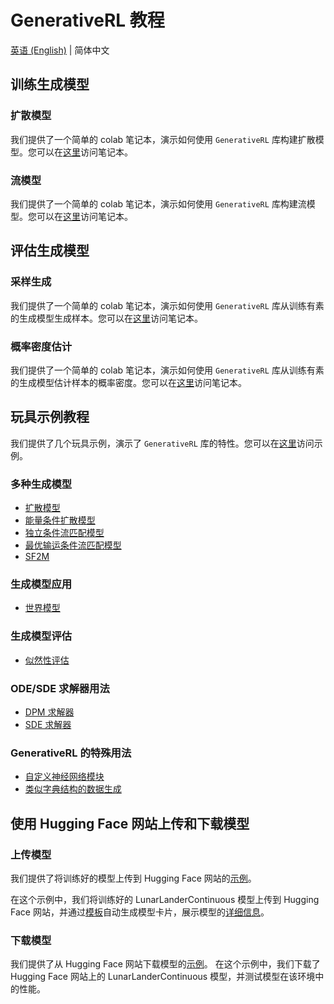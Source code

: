 # GenerativeRL 教程

[英语 (English)](https://github.com/opendilab/GenerativeRL/tree/main/grl_pipelines/tutorials/README.md) | 简体中文

## 训练生成模型

### 扩散模型

我们提供了一个简单的 colab 笔记本，演示如何使用 `GenerativeRL` 库构建扩散模型。您可以在[这里](https://colab.research.google.com/drive/18yHUAmcMh_7xq2U6TBCtcLKX2y4YvNyk#scrollTo=aqtDAvG6cQ1V)访问笔记本。

### 流模型

我们提供了一个简单的 colab 笔记本，演示如何使用 `GenerativeRL` 库构建流模型。您可以在[这里](https://colab.research.google.com/drive/1vrxREVXKsSbnsv9G2CnKPVvrbFZleElI?usp=drive_link)访问笔记本。

## 评估生成模型

### 采样生成

我们提供了一个简单的 colab 笔记本，演示如何使用 `GenerativeRL` 库从训练有素的生成模型生成样本。您可以在[这里](https://colab.research.google.com/drive/16jQhf1BDjtToxMZ4lDxB4IwGdRmr074j?usp=sharing)访问笔记本。

### 概率密度估计

我们提供了一个简单的 colab 笔记本，演示如何使用 `GenerativeRL` 库从训练有素的生成模型估计样本的概率密度。您可以在[这里](https://colab.research.google.com/drive/1zHsW13n338YqX87AIWG26KLC4uKQL1ZP?usp=sharing)访问笔记本。

## 玩具示例教程

我们提供了几个玩具示例，演示了 `GenerativeRL` 库的特性。您可以在[这里](https://github.com/opendilab/GenerativeRL/tree/main/grl_pipelines/tutorials/)访问示例。

### 多种生成模型

- [扩散模型](https://github.com/opendilab/GenerativeRL/tree/main/grl_pipelines/tutorials/generative_models/swiss_roll_diffusion.py)
- [能量条件扩散模型](https://github.com/opendilab/GenerativeRL/tree/main/grl_pipelines/tutorials/generative_models/swiss_roll_energy_condition.py)
- [独立条件流匹配模型](https://github.com/opendilab/GenerativeRL/tree/main/grl_pipelines/tutorials/generative_models/swiss_roll_icfm.py)
- [最优输运条件流匹配模型](https://github.com/opendilab/GenerativeRL/tree/main/grl_pipelines/tutorials/generative_models/swiss_roll_otcfm.py)
- [SF2M](https://github.com/opendilab/GenerativeRL/tree/main/grl_pipelines/tutorials/generative_models/swiss_roll_otcfm.py)

### 生成模型应用

- [世界模型](https://github.com/opendilab/GenerativeRL/tree/main/grl_pipelines/tutorials/applications/swiss_roll_world_model.py)

### 生成模型评估

- [似然性评估](https://github.com/opendilab/GenerativeRL/tree/main/grl_pipelines/tutorials/metrics/swiss_roll_likelihood.py)

### ODE/SDE 求解器用法

- [DPM 求解器](https://github.com/opendilab/GenerativeRL/tree/main/grl_pipelines/tutorials/solvers/swiss_roll_dpmsolver.py)
- [SDE 求解器](https://github.com/opendilab/GenerativeRL/tree/main/grl_pipelines/tutorials/solvers/swiss_roll_sdesolver.py)

### GenerativeRL 的特殊用法

- [自定义神经网络模块](https://github.com/opendilab/GenerativeRL/tree/main/grl_pipelines/tutorials/special_usages/customized_modules.py)
- [类似字典结构的数据生成](https://github.com/opendilab/GenerativeRL/tree/main/grl_pipelines/tutorials/special_usages/dict_tensor_ode.py)

## 使用 Hugging Face 网站上传和下载模型

### 上传模型
我们提供了将训练好的模型上传到 Hugging Face 网站的[示例](https://github.com/opendilab/GenerativeRL/tree/main/grl_pipelines/tutorials/huggingface/lunarlander_continuous_qgpo_huggingface_push.py)。

在这个示例中，我们将训练好的 LunarLanderContinuous 模型上传到 Hugging Face 网站，并通过[模板](https://github.com/opendilab/GenerativeRL/tree/main/grl_pipelines/tutorials/huggingface/modelcard_template.md)自动生成模型卡片，展示模型的[详细信息](https://huggingface.co/OpenDILabCommunity/LunarLanderContinuous-v2-QGPO)。

### 下载模型
我们提供了从 Hugging Face 网站下载模型的[示例](https://github.com/opendilab/GenerativeRL/tree/main/grl_pipelines/tutorials/huggingface/lunarlander_continuous_qgpo_huggingface_pull.py)。
在这个示例中，我们下载了 Hugging Face 网站上的 LunarLanderContinuous 模型，并测试模型在该环境中的性能。
